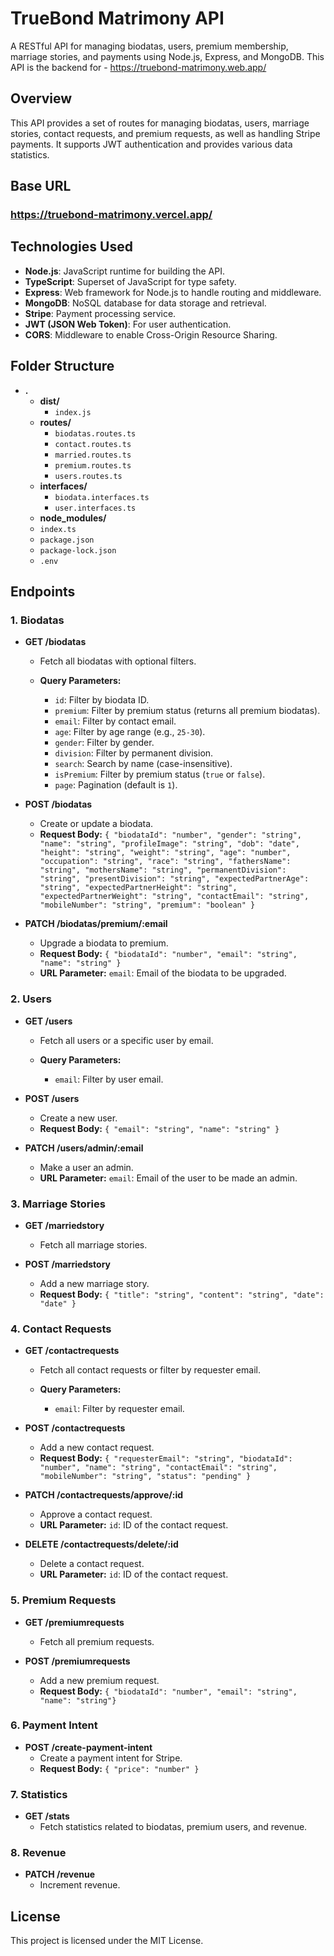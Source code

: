 # TrueBond Matrimony API

A RESTful API for managing biodatas, users, premium membership, marriage stories, and payments using Node.js, Express, and MongoDB. This API is the backend for - https://truebond-matrimony.web.app/

## Overview

This API provides a set of routes for managing biodatas, users, marriage stories, contact requests, and premium requests, as well as handling Stripe payments. It supports JWT authentication and provides various data statistics.

## Base URL

### https://truebond-matrimony.vercel.app/

## Technologies Used

- **Node.js**: JavaScript runtime for building the API.
- **TypeScript**: Superset of JavaScript for type safety.
- **Express**: Web framework for Node.js to handle routing and middleware.
- **MongoDB**: NoSQL database for data storage and retrieval.
- **Stripe**: Payment processing service.
- **JWT (JSON Web Token)**: For user authentication.
- **CORS**: Middleware to enable Cross-Origin Resource Sharing.

## Folder Structure

- **.**
  - **dist/**
    - `index.js`
  - **routes/**
    - `biodatas.routes.ts`
    - `contact.routes.ts`
    - `married.routes.ts`
    - `premium.routes.ts`
    - `users.routes.ts`
  - **interfaces/**
    - `biodata.interfaces.ts`
    - `user.interfaces.ts`
  - **node_modules/**
  - `index.ts`
  - `package.json`
  - `package-lock.json`
  - `.env`

## Endpoints

### 1. Biodatas

- **GET /biodatas**

  - Fetch all biodatas with optional filters.

  - **Query Parameters:**
    - `id`: Filter by biodata ID.
    - `premium`: Filter by premium status (returns all premium biodatas).
    - `email`: Filter by contact email.
    - `age`: Filter by age range (e.g., `25-30`).
    - `gender`: Filter by gender.
    - `division`: Filter by permanent division.
    - `search`: Search by name (case-insensitive).
    - `isPremium`: Filter by premium status (`true` or `false`).
    - `page`: Pagination (default is `1`).

- **POST /biodatas**

  - Create or update a biodata.
  - **Request Body:** `{ "biodataId": "number", "gender": "string", "name": "string", "profileImage": "string", "dob": "date", "height": "string", "weight": "string", "age": "number", "occupation": "string", "race": "string", "fathersName": "string", "mothersName": "string", "permanentDivision": "string", "presentDivision": "string", "expectedPartnerAge": "string", "expectedPartnerHeight": "string", "expectedPartnerWeight": "string", "contactEmail": "string", "mobileNumber": "string", "premium": "boolean" }`

- **PATCH /biodatas/premium/:email**
  - Upgrade a biodata to premium.
  - **Request Body:** `{ "biodataId": "number", "email": "string", "name": "string" }`
  - **URL Parameter:** `email`: Email of the biodata to be upgraded.

### 2. Users

- **GET /users**

  - Fetch all users or a specific user by email.

  - **Query Parameters:**
    - `email`: Filter by user email.

- **POST /users**

  - Create a new user.
  - **Request Body:** `{ "email": "string", "name": "string" }`

- **PATCH /users/admin/:email**
  - Make a user an admin.
  - **URL Parameter:** `email`: Email of the user to be made an admin.

### 3. Marriage Stories

- **GET /marriedstory**

  - Fetch all marriage stories.

- **POST /marriedstory**
  - Add a new marriage story.
  - **Request Body:** `{ "title": "string", "content": "string", "date": "date" }`

### 4. Contact Requests

- **GET /contactrequests**

  - Fetch all contact requests or filter by requester email.

  - **Query Parameters:**
    - `email`: Filter by requester email.

- **POST /contactrequests**

  - Add a new contact request.
  - **Request Body:** `{ "requesterEmail": "string", "biodataId": "number", "name": "string", "contactEmail": "string", "mobileNumber": "string", "status": "pending" }`

- **PATCH /contactrequests/approve/:id**

  - Approve a contact request.
  - **URL Parameter:** `id`: ID of the contact request.

- **DELETE /contactrequests/delete/:id**
  - Delete a contact request.
  - **URL Parameter:** `id`: ID of the contact request.

### 5. Premium Requests

- **GET /premiumrequests**

  - Fetch all premium requests.

- **POST /premiumrequests**
  - Add a new premium request.
  - **Request Body:** `{ "biodataId": "number", "email": "string", "name": "string"}`

### 6. Payment Intent

- **POST /create-payment-intent**
  - Create a payment intent for Stripe.
  - **Request Body:** `{ "price": "number" }`

### 7. Statistics

- **GET /stats**
  - Fetch statistics related to biodatas, premium users, and revenue.

### 8. Revenue

- **PATCH /revenue**
  - Increment revenue.

## License

This project is licensed under the MIT License.
